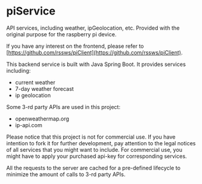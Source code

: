# piService
API services, including weather, ipGeolocation, etc. Provided with the original purpose for the raspberry pi device. 

If you have any interest on the frontend, please refer to [https://github.com/rssws/piClient](https://github.com/rssws/piClient).

This backend service is built with Java Spring Boot. It provides services including:
 - current weather
 - 7-day weather forecast
 - ip geolocation
 
Some 3-rd party APIs are used in this project:
 - openweathermap.org
 - ip-api.com
 
Please notice that this project is not for commercial use. 
If you have intention to fork it for further development, 
pay attention to the legal notices of all services that you might want to include. 
For commercial use, you might have to apply your purchased api-key for corresponding services.

All the requests to the server are cached for a pre-defined lifecycle to minimize the amount of calls to 3-rd party APIs.
